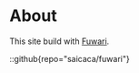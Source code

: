 # About
This site build with [Fuwari](https://github.com/saicaca/fuwari).

::github{repo="saicaca/fuwari"}
